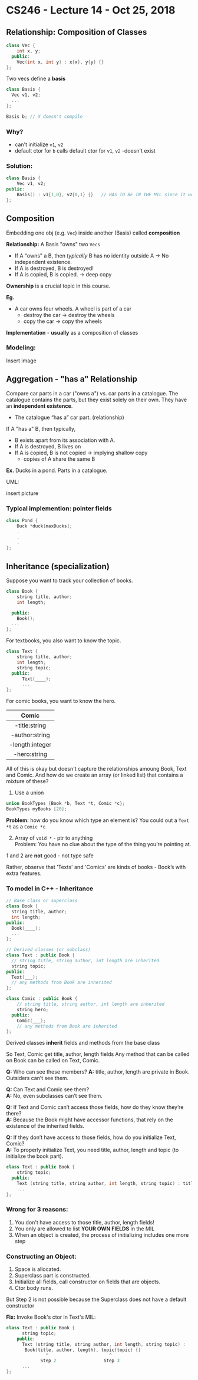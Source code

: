 # CS246 - Lecture 14 - Oct 25, 2018

## Relationship: Composition of Classes

```C++
class Vec {
    int x, y;
  public:
    Vec(int x, int y) : x{x}, y{y} {}
};
```
Two vecs define a **basis**

```C++
class Basis {
  Vec v1, v2;
  ...
};

Basis b; // X doesn't compile
```
### Why?
  - can't initialize `v1`, `v2`
  - default ctor for `b` calls default ctor for `v1`, `v2` -doesn't exist

### Solution:

```C++
class Basis {
	Vec v1, v2;
public:
	Basis() : v1{1,0}, v2{0,1} {}	// HAS TO BE IN THE MIL since it would be too late to do it in the ctor body
};
```
## Composition

Embedding one obj (e.g. `Vec`) inside another (Basis) called **composition**

**Relationship:** A Basis "owns" two `Vecs`

- If A "owns" a B, then *typically* B has no identity outside A -> No independent existence.
- If A is destroyed, B is destroyed!
- If A is copied, B is copied. -> deep copy

**Ownership** is a crucial topic in this course.

**Eg.**
- A car owns four wheels. A wheel is part of a car
  - destroy the car -> destroy the wheels
  - copy the car -> copy the wheels

**Implementation** - **usually** as a composition of classes

### Modeling:

Insert image

## Aggregation - "has a" Relationship

Compare car parts in a car ("owns a") vs. car parts in a catalogue.
The catalogue contains the parts, but they exist solely on their own. They have an **independent existence**.

- The catalogue “has a” car part. (relationship)

If A "has a" B, then typically,
- B exists apart from its association with A. 
- If A is destroyed, B lives on
- If A is copied, B is not copied -> implying shallow copy
  - copies of A share the same B

**Ex.** Ducks in a pond. Parts in a catalogue. 

UML:

insert picture

### Typical implemention: pointer fields
```C++
class Pond {
    Duck *duck[maxDucks];
    .
    .
    .
};
```

## Inheritance (specialization)

Suppose you want to track your collection of books.

```C++
class Book {
    string title, author;
    int length;

  public:
    Book();
  ...
};
```

For textbooks, you also want to know the topic.
```C++
class Text {
    string title, author;
    int length;
    string topic;
  public:
	  Text(____);
	  ...
};
```

For comic books, you want to know the hero.

|Comic|
|:---:|
|-title:string|
|-author:string|
|-length:integer|
|-hero:string|

All of this is okay but doesn't capture the relationships amoung Book, Text and Comic.
And how do we create an array (or linked list) that contains a mixture of these?

1.  Use a union
```C++
union BookTypes {Book *b, Text *t, Comic *c};
BookTypes myBooks [20];
```
**Problem:** how do you know which type an element is? You could out a `Text *t` as a `Comic *c`

2. Array of `void *` - ptr to anything \
   Problem: You have no clue about the type of the thing you’re pointing at.

1 and 2 are **not** good - not type safe

Rather, observe that 'Texts' and 'Comics' are kinds of books - Book’s with extra features.

### To model in C++ - Inheritance

```C++
// Base class or superclass
class Book {
  string title, author;
  int length;
public:
  Book(____);
  ...
};

// Derived classes (or subclass)
class Text : public Book {
  // string title, string author, int length are inherited
  string topic;
public:
  Text(___);
  // any methods from Book are inherited
};

class Comic : public Book {
    // string title, string author, int length are inherited
    string hero;
  public:
    Comic(___);
    // any methods from Book are inherited
};
```
Derived classes **inherit** fields and methods from the base class

So Text, Comic get title, author, length fields
Any method that can be called on Book can be called on Text, Comic.

**Q:** Who can see these members?
**A:** title, author, length are private in Book. Outsiders can’t see them.

**Q:** Can Text and Comic see them? \
**A:** No, even subclasses can’t see them.

**Q:** If Text and Comic can’t access those fields, how do they know they’re there? \
**A:** Because the Book might have accessor functions, that rely on the existence of the inherited fields.

**Q:** If they don’t have access to those fields, how do you initialize Text, Comic? \
**A:** To properly initialize Text, you need title, author, length and topic (to initialize the book part).

```C++
class Text : public Book {
    string topic;
  public:
    Text (string title, string author, int length, string topic) : title{title}, author{author}, length{length}, topic{topic} {}	// THIS IS WRONG
	...
};
```

### Wrong for 3 reasons:
1. You don't have access to those title, author, length fields!
2. You only are allowed to list **YOUR OWN FIELDS** in the MIL
3. When an object is created, the process of initializing includes one more step

### Constructing an Object:
1. Space is allocated.
2. Superclass part is constructed.      
3. Initialize all fields, call constructor on fields that are objects.
4. Ctor body runs.

But Step 2 is not possible because the Superclass does not have a default constructor

**Fix:** Invoke Book's ctor in Text's MIL:
```C++
class Text : public Book {
      string topic;
    public:
      Text (string title, string author, int length, string topic) :
       Book{title, author, length}, topic{topic} {}
               ^                       ^
             Step 2                  Step 3
      ...
};
```

















